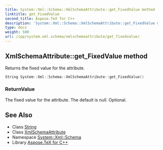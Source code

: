 ```yaml
---
title: System::Xml::Schema::XmlSchemaAttribute::get_FixedValue method
linktitle: get_FixedValue
second_title: Aspose.TeX for C++
description: 'System::Xml::Schema::XmlSchemaAttribute::get_FixedValue method. Returns the fixed value for the attribute in C++.'
type: docs
weight: 500
url: /cpp/system.xml.schema/xmlschemaattribute/get_fixedvalue/
---
```

## XmlSchemaAttribute::get_FixedValue method


Returns the fixed value for the attribute.

```cpp
String System::Xml::Schema::XmlSchemaAttribute::get_FixedValue()
```


### ReturnValue

The fixed value for the attribute. The default is null. Optional.

## See Also

* Class [String](../../../system/string/)
* Class [XmlSchemaAttribute](../)
* Namespace [System::Xml::Schema](../../)
* Library [Aspose.TeX for C++](../../../)
